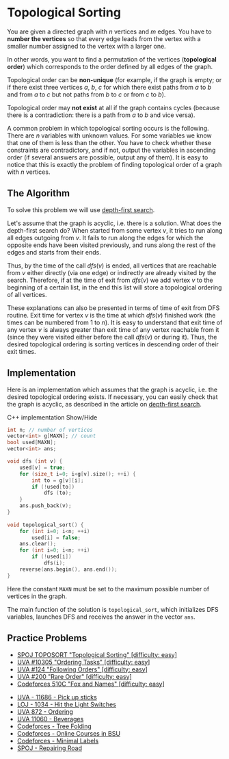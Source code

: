 <!--?title Topological Sorting -->
#  Topological Sorting

You are given a directed graph with $n$ vertices and $m$ edges. You have to **number the vertices** so that every edge leads from the vertex with a smaller number assigned to the vertex with a larger one.

In other words, you want to find a permutation of the vertices (**topological order**) which corresponds to the order defined by all edges of the graph.

Topological order can be **non-unique** (for example, if the graph is empty; or if there exist three vertices $a$, $b$, $c$ for which there exist paths from $a$ to $b$ and from $a$ to $c$ but not paths from $b$ to $c$ or from $c$ to $b$).

Topological order may **not exist** at all if the graph contains cycles (because there is a contradiction: there is a path from $a$ to $b$ and vice versa).

A common problem in which topological sorting occurs is the following. There are $n$ variables with unknown values. For some variables we know that one of them is less than the other. You have to check whether these constraints are contradictory, and if not, output the variables in ascending order (if several answers are possible, output any of them). It is easy to notice that this is exactly the problem of finding topological order of a graph with $n$ vertices.

## The Algorithm

To solve this problem we will use [depth-first search](./graph/depth-first-search.html).

Let's assume that the graph is acyclic, i.e. there is a solution. What does the depth-first search do? When started from some  vertex $v$, it tries to run along all edges outgoing from $v$. It fails to run along the edges for which the opposite ends have been visited previously, and runs along the rest of the edges and starts from their ends.

Thus, by the time of the call $dfs(v)$ is ended, all vertices that are reachable from $v$ either directly (via one edge) or indirectly are already visited by the search. Therefore, if at the time of exit from $dfs(v)$ we add vertex $v$ to the beginning of a certain list, in the end this list will store a topological ordering of all vertices.

These explanations can also be presented in terms of time of exit from DFS routine. Exit time for vertex $v$ is the time at which $dfs(v)$ finished work (the times can be numbered from $1$ to $n$). It is easy to understand that exit time of any vertex $v$ is always greater than exit time of any vertex reachable from it (since they were visited either before the call $dfs(v)$ or during it). Thus, the desired topological ordering is sorting vertices in descending order of their exit times.

## Implementation

Here is an implementation which assumes that the graph is acyclic, i.e. the desired topological ordering exists. If necessary, you can easily check that the graph is acyclic, as described in the article on [depth-first search](./graph/depth-first-search.html).

C++ implementation <span class="toggle-code">Show/Hide</span>

```cpp
int n; // number of vertices
vector<int> g[MAXN]; // count
bool used[MAXN];
vector<int> ans;

void dfs (int v) {
    used[v] = true;
    for (size_t i=0; i<g[v].size(); ++i) {
        int to = g[v][i];
        if (!used[to])
            dfs (to);
    }
    ans.push_back(v);
}
 
void topological_sort() {
    for (int i=0; i<n; ++i)
        used[i] = false;
    ans.clear();
    for (int i=0; i<n; ++i)
        if (!used[i])
            dfs(i);
    reverse(ans.begin(), ans.end());
}
```

Here the constant `MAXN` must be set to the maximum possible number of vertices in the graph.

The main function of the solution is `topological_sort`, which initializes DFS variables, launches DFS and receives the answer in the vector `ans`.

## Practice Problems

- [SPOJ TOPOSORT "Topological Sorting" [difficulty: easy]](http://www.spoj.com/problems/TOPOSORT/)
- [UVA #10305 "Ordering Tasks" [difficulty: easy]](https://z5h64q92x9.net/proxy_u/ru-en.en/uva.onlinejudge.org/index.php?option=onlinejudge&page=show_problem&problem=1246)
- [UVA #124 "Following Orders" [difficulty: easy]](https://z5h64q92x9.net/proxy_u/ru-en.en/uva.onlinejudge.org/index.php?option=onlinejudge&page=show_problem&problem=60)
- [UVA #200 "Rare Order" [difficulty: easy]](https://z5h64q92x9.net/proxy_u/ru-en.en/uva.onlinejudge.org/index.php?option=onlinejudge&page=show_problem&problem=136)
- [Codeforces 510C "Fox and Names" [difficulty: easy]](http://codeforces.com/problemset/problem/510/C)
* [UVA - 11686 - Pick up sticks](https://uva.onlinejudge.org/index.php?option=com_onlinejudge&Itemid=8&page=show_problem&problem=2733)
* [LOJ - 1034 - Hit the Light Switches](http://lightoj.com/volume_showproblem.php?problem=1034)
* [UVA 872 - Ordering](https://uva.onlinejudge.org/index.php?option=onlinejudge&page=show_problem&problem=813)
* [UVA 11060 - Beverages](https://uva.onlinejudge.org/index.php?option=onlinejudge&page=show_problem&problem=2001)
* [Codeforces - Tree Folding](http://codeforces.com/contest/765/problem/E)
* [Codeforces - Online Courses in BSU](http://codeforces.com/contest/770/problem/C)
* [Codeforces - Minimal Labels](http://codeforces.com/contest/825/problem/E)
* [SPOJ - Repairing Road](http://www.spoj.com/problems/CODESPTI/)
